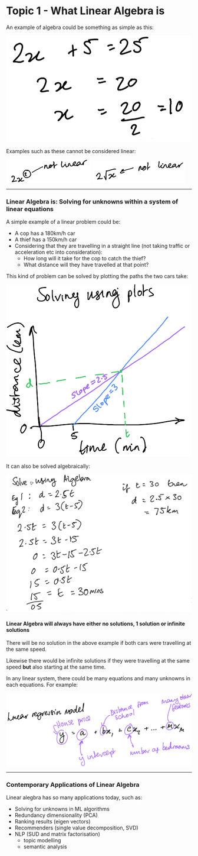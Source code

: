 # Topic 1 - What Linear Algebra is

An example of algebra could be something as simple as this:

![Simple algebra example](Images/simplealgebra.png#center)

Examples such as these cannot be considered linear:

![Not linear - Example 1](Images/notlinear1.png)
![Not linear - Example 2](Images/notlinear2.png)

***
### Linear Algebra is: Solving for unknowns within a system of linear equations

A simple example of a linear problem could be:
- A cop has a 180km/h car
- A thief has a 150km/h car
- Considering that they are travelling in a straight line (not taking traffic or acceleration etc into consideration):
  - How long will it take for the cop to catch the thief?
  - What distance will they have travelled at that point?

This kind of problem can be solved by plotting the paths the two cars take:

![Solving using images](Images/solve_using_plots.png)

It can also be solved algebraically:

![Solving using algebra](Images/solving_algebraically.png)

#### Linear Algebra will always have either no solutions, 1 solution or infinite solutions

There will be no solution in the above example if both cars were travelling at the same speed.

Likewise there would be infinite solutions if they were travelling at the same speed **but** also starting at the same time.

In any linear system, there could be many equations and many unknowns in each equations. For example:

![Linear regression model example](Images/linear_eq_example.png)

***

### Contemporary Applications of Linear Algebra

Linear alegbra has so many applications today, such as:
- Solving for unknowns in ML algorithms
- Redundancy dimensionality (PCA)
- Ranking results (eigen vectors)
- Recommenders (single value decomposition, SVD)
- NLP (SUD and matrix factorisation)
  - topic modelling
  - semantic analysis